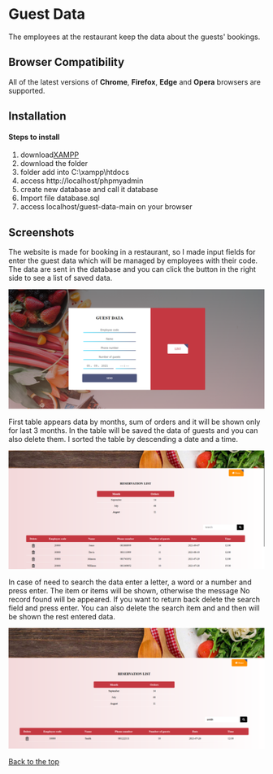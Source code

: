 # Guest Data

The employees at the restaurant keep the data about the guests' bookings.

## Browser Compatibility

All of the latest versions of <b>Chrome</b>, <b>Firefox</b>, <b>Edge</b> and <b>Opera</b> browsers are supported.

## Installation

#### Steps to install

<ol>
  <li>download<a href="https://www.apachefriends.org/download.html" target="_blank">XAMPP</a></li>
  <li>download the folder</li>
  <li>folder add into C:\xampp\htdocs</li>
  <li>access http://localhost/phpmyadmin</li>  
  <li>create new database and call it database</li>
  <li>Import file database.sql</li>
  <li>access localhost/guest-data-main on your browser</li>
</ol>

## Screenshots

The website is made for booking in a restaurant, so I made input fields for enter the guest data which will be managed by employees with their code. 
The data are sent in the database and you can click the button in the right side to see a list of saved data.

![](screenshots/front.png)

First table appears data by months, sum of orders and it will be shown only for last 3 months.
In the table will be saved the data of guests and you can also delete them. I sorted the table by descending a date and a time.

![](screenshots/list.png)

In case of need to search the data enter a letter, a word or a number and press enter. The item or items will be shown, otherwise the message No record found 
will be appeared. If you want to return back delete the search field and press enter. You can also delete the search item and and then will be shown the rest 
entered data.

![](screenshots/search.png)

[Back to the top](#guest-data)
